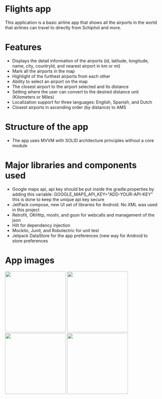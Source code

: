 # Flights app

This application is a basic airline app that shows all the airports in the world that airlines can travel to directly from Schiphol and more.

# Features

- Displays the detail information of the airports (id, latitude, longitude, name, city, countryId, and nearest airport in km or mi)
- Mark all the airports in the map
- Highlight of the furthest airports from each other
- Ability to select an airport on the map
- The closest airport to the airport selected and its distance
- Setting where the user can convert to the desired distance unit (Kilometers or Miles)
- Localization support for three languages: English, Spanish, and Dutch
- Closest airports in ascending order (by distance) to AMS 

# Structure of the app
- The app uses MVVM with SOLID architecture principles without a core module

# Major libraries and components used
- Google maps api, api key should be put inside the gradle.properties by adding this variable: GOOGLE_MAPS_API_KEY="ADD-YOUR-API-KEY"
this is done to keep the unique api key secure
- JetPack compose, new UI set of libraries for Android. No XML was used in this project
- Retrofit, OKHttp, moshi, and gson for webcalls and management of the json
- Hilt for dependency injection 
- Mockito, Junit, and Robolectric for unit test
- Jetpack DataStore for the app preferences (new way for Android to store preferences 

# App images
<p float="left">
<img src="https://user-images.githubusercontent.com/20260943/144272048-bb66cbad-0b82-43aa-b383-3b9819f87614.png" width="200" />
<img src="https://user-images.githubusercontent.com/20260943/144272101-13a0bdc5-8f18-40a2-a5b6-5aa0dce525b2.png" width="200" />
<img src="https://user-images.githubusercontent.com/20260943/144272122-83b79421-95b8-4c4c-9863-e0ad591c4b5a.png" width="200" />
<img src="https://user-images.githubusercontent.com/20260943/144272134-b9042ab0-1745-4597-9a16-d410b9dcf654.png" width="200" />
</p>

